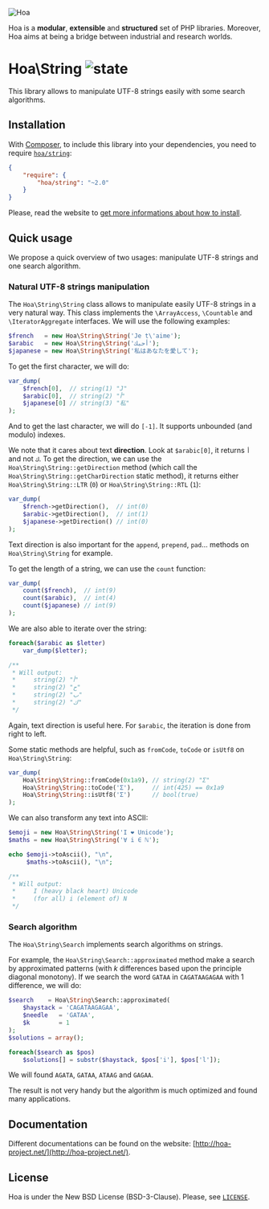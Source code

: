 ![Hoa](http://static.hoa-project.net/Image/Hoa_small.png)

Hoa is a **modular**, **extensible** and **structured** set of PHP libraries.
Moreover, Hoa aims at being a bridge between industrial and research worlds.

# Hoa\String ![state](http://central.hoa-project.net/State/String)

This library allows to manipulate UTF-8 strings easily with some search
algorithms.

## Installation

With [Composer](http://getcomposer.org/), to include this library into your
dependencies, you need to require
[`hoa/string`](https://packagist.org/packages/hoa/string):

```json
{
    "require": {
        "hoa/string": "~2.0"
    }
}
```

Please, read the website to [get more informations about how to
install](http://hoa-project.net/Source.html).

## Quick usage

We propose a quick overview of two usages: manipulate UTF-8 strings and one
search algorithm.

### Natural UTF-8 strings manipulation

The `Hoa\String\String` class allows to manipulate easily UTF-8 strings in a
very natural way. This class implements the `\ArrayAccess`, `\Countable` and
`\IteratorAggregate` interfaces. We will use the following examples:

```php
$french   = new Hoa\String\String('Je t\'aime');
$arabic   = new Hoa\String\String('أحبك');
$japanese = new Hoa\String\String('私はあなたを愛して');
```

To get the first character, we will do:

```php
var_dump(
    $french[0],  // string(1) "J"
    $arabic[0],  // string(2) "أ"
    $japanese[0] // string(3) "私"
);
```

And to get the last character, we will do `[-1]`. It supports unbounded (and
modulo) indexes.

We note that it cares about text **direction**. Look at `$arabic[0]`, it returns
`أ` and not `ك`. To get the direction, we can use the
`Hoa\String\String::getDirection` method (which call the
`Hoa\String\String::getCharDirection` static method), it returns either
`Hoa\String\String::LTR` (`0`) or `Hoa\String\String::RTL` (`1`):

```php
var_dump(
    $french->getDirection(),  // int(0)
    $arabic->getDirection(),  // int(1)
    $japanese->getDirection() // int(0)
);
```

Text direction is also important for the `append`, `prepend`, `pad`… methods on
`Hoa\String\String` for example. 

To get the length of a string, we can use the `count` function:

```php
var_dump(
    count($french),  // int(9)
    count($arabic),  // int(4)
    count($japanese) // int(9)
);
```

We are also able to iterate over the string:

```php
foreach($arabic as $letter)
    var_dump($letter);

/**
 * Will output:
 *     string(2) "أ"
 *     string(2) "ح"
 *     string(2) "ب"
 *     string(2) "ك"
 */
```

Again, text direction is useful here. For `$arabic`, the iteration is done from
right to left.

Some static methods are helpful, such as `fromCode`, `toCode` or `isUtf8` on
`Hoa\String\String`:

```php
var_dump(
    Hoa\String\String::fromCode(0x1a9), // string(2) "Ʃ"
    Hoa\String\String::toCode('Ʃ'),     // int(425) == 0x1a9
    Hoa\String\String::isUtf8('Ʃ')      // bool(true)
);
```

We can also transform any text into ASCII:

```php
$emoji = new Hoa\String\String('I ❤ Unicode');
$maths = new Hoa\String\String('∀ i ∈ ℕ');

echo $emoji->toAscii(), "\n",
     $maths->toAscii(), "\n";

/**
 * Will output:
 *     I (heavy black heart) Unicode
 *     (for all) i (element of) N
 */
```

### Search algorithm

The `Hoa\String\Search` implements search algorithms on strings.

For example, the `Hoa\String\Search::approximated` method make a search by
approximated patterns (with *k* differences based upon the principle diagonal
monotony). If we search the word `GATAA` in `CAGATAAGAGAA` with 1 difference, we
will do:

```php
$search    = Hoa\String\Search::approximated(
    $haystack = 'CAGATAAGAGAA',
    $needle   = 'GATAA',
    $k        = 1
);
$solutions = array();

foreach($search as $pos)
    $solutions[] = substr($haystack, $pos['i'], $pos['l']);
```

We will found `AGATA`, `GATAA`, `ATAAG` and `GAGAA`.

The result is not very handy but the algorithm is much optimized and found many
applications.

## Documentation

Different documentations can be found on the website:
[http://hoa-project.net/](http://hoa-project.net/).

## License

Hoa is under the New BSD License (BSD-3-Clause). Please, see
[`LICENSE`](http://hoa-project.net/LICENSE).
